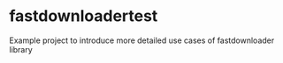 # fastdownloadertest
Example project to introduce more detailed use cases of fastdownloader library

